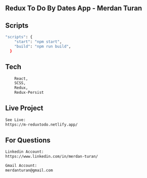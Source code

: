 ## Redux To Do By Dates App - Merdan Turan

## Scripts
```bash
"scripts": {
    "start": "npm start",
    "build": "npm run build",
  }
```
## Tech
```bash
    React,
    SCSS,
    Redux,
    Redux-Persist
```
## Live Project
```bash
See Live:
https://m-reduxtodo.netlify.app/
```
## For Questions
```bash
Linkedin Account:
https://www.linkedin.com/in/merdan-turan/
```
```bash
Gmail Account:
merdanturan@gmail.com
```